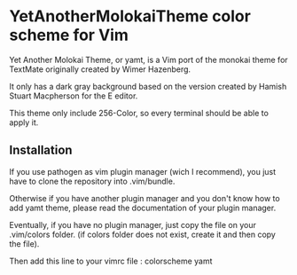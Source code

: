 # YetAnotherMolokaiTheme color scheme for Vim

Yet Another Molokai Theme, or yamt,  is a Vim port of the monokai theme for TextMate originally created by Wimer Hazenberg.

It only has a dark gray background based on the version created by Hamish Stuart Macpherson for the E editor.

This theme only include 256-Color, so every terminal should be able to apply it.

## Installation

If you use pathogen as vim plugin manager (wich I recommend), you just have to clone the repository into .vim/bundle.

Otherwise if you have another plugin manager and you don't know how to add yamt theme, please read the documentation of your plugin
manager.

Eventually, if you have no plugin manager, just copy the file on your .vim/colors folder.
(if colors folder does not exist, create it and then copy the file).

Then add this line to your vimrc file : colorscheme yamt
